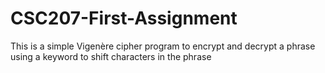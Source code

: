 # CSC207-First-Assignment
This is a simple Vigenère cipher program to encrypt and decrypt a phrase using a keyword to shift characters in the phrase
